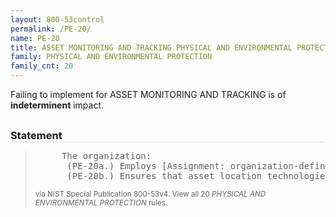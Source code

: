 ```yaml
---
layout: 800-53control
permalink: /PE-20/
name: PE-20
title: ASSET MONITORING AND TRACKING PHYSICAL AND ENVIRONMENTAL PROTECTION
family: PHYSICAL AND ENVIRONMENTAL PROTECTION
family_cnt: 20
---
```

<p class="text-">Failing to implement for ASSET MONITORING AND TRACKING is of <b>indeterminent</b> impact.</p>

<h3 style="border-bottom:1px solid #ddd;margin:30px 0 8px 0;">Statement</h3>
<blockquote>
<pre>     The organization: 
      (PE-20a.) Employs [Assignment: organization-defined asset location technologies] to track and monitor the location and movement of [Assignment: organization-defined assets] within [Assignment: organization-defined controlled areas]; and 
      (PE-20b.) Ensures that asset location technologies are employed in accordance with applicable federal laws, Executive Orders, directives, regulations, policies, standards, and guidance. 
</pre>
<p><small>via NIST Special Publication 800-53v4. View all 20 <i>PHYSICAL AND ENVIRONMENTAL PROTECTION</i> rules. <a href="/cce/ssg/group/$Group_id"><span class="glyphicon glyphicon-link"></span></a> </small></p>
</blockquote>

